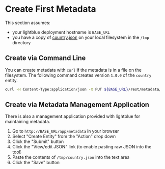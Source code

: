 # Create First Metadata

This section assumes:
* your lightblue deployment hostname is `BASE_URL`
* you have a copy of [country.json](https://raw.githubusercontent.com/lightblue-platform/openshift-lightblue-all/master/src/main/data/country.json) on your local filesystem in the `/tmp` directory

## Create via Command Line
You can create metadata with `curl` if the metadata is in a file on the filesystem.  The following command creates version `1.0.0` of the `country` entity.

```bash
curl -H Content-Type:application/json -X PUT ${BASE_URL}/rest/metadata/country/1.0.0 -d @/tmp/country.json
```

## Create via Metadata Management Application
There is also a management application provided with lightblue for maintaining metadata.

1. Go to `http://BASE_URL/app/metadata` in your browser
2. Select "Create Entity" from the "Action" drop down
3. Click the "Submit" button
4. Click the "View/edit JSON" link (to enable pasting raw JSON into the tool)
5. Paste the contents of `/tmp/country.json` into the text area
6. Click the "Save" button
